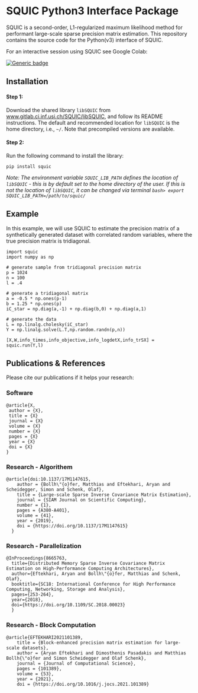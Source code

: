 # SQUIC Python3 Interface Package

SQUIC is a second-order, L1-regularized maximum likelihood method for performant large-scale sparse precision matrix estimation. This repository contains the source code for the Python(v3) interface of SQUIC. 

For an interactive session using SQUIC see Google Colab:

[![Generic badge](https://img.shields.io/badge/jupyter%20nbviewer-DDSG-green)](https://colab.research.google.com/drive/1iQB5hz07UMd5C1PR3w3xM3306BVcFGiO?usp=sharing)

## Installation

#### Step 1:
Download the shared library ``libSQUIC`` from www.gitlab.ci.inf.usi.ch/SQUIC/libSQUIC, and follow its README instructions. The default and recommended location for ``libSQUIC`` is the home directory, i.e., ``~/``. Note that precompiled versions are available.

#### Step 2:
Run the following command to install the library:
```angular2
pip install squic
```
_Note: The environment variable ``SQUIC_LIB_PATH`` defines the location of ``libSQUIC`` - this is by default set to the home directory of the user. If this is not the location of ``libSQUIC``, it can be changed via terminal ``bash> export SQUIC_LIB_PATH=/path/to/squic/``_

## Example
In this example, we will use SQUIC to estimate the precision matrix of a synthetically generated dataset with correlated random variables, where the true precision matrix is tridiagonal.

```angular2
import squic
import numpy as np

# generate sample from tridiagonal precision matrix
p = 1024
n = 100
l = .4

# generate a tridiagonal matrix
a = -0.5 * np.ones(p-1)
b = 1.25 * np.ones(p)
iC_star = np.diag(a,-1) + np.diag(b,0) + np.diag(a,1)

# generate the data
L = np.linalg.cholesky(iC_star)
Y = np.linalg.solve(L.T,np.random.randn(p,n))

[X,W,info_times,info_objective,info_logdetX,info_trSX] = squic.run(Y,l)
```


## Publications & References
Please cite our publications if it helps your research:


### Software
```
@article{X,
 author = {X},
 title = {X}
 journal = {X}
 volume = {X}
 number = {X}
 pages = {X}
 year = {X}
 doi = {X}
}
```

### Research - Algorithem
```
@article{doi:10.1137/17M1147615,
	author = {Bollh\"{o}fer, Matthias and Eftekhari, Aryan and Scheidegger, Simon and Schenk, Olaf},
	title = {Large-scale Sparse Inverse Covariance Matrix Estimation},
	journal = {SIAM Journal on Scientific Computing},
	number = {1},
	pages = {A380-A401},
	volume = {41},
	year = {2019},
	doi = {https://doi.org/10.1137/17M1147615}
  }
```

### Research - Parallelization
```
@InProceedings{8665763,
  title={Distributed Memory Sparse Inverse Covariance Matrix Estimation on High-Performance Computing Architectures}, 
  author={Eftekhari, Aryan and Bollh\"{o}fer, Matthias and Schenk, Olaf},
  booktitle={SC18: International Conference for High Performance Computing, Networking, Storage and Analysis}, 
  pages={253-264},
  year={2018},
  doi={https://doi.org/10.1109/SC.2018.00023}
  }
```

### Research - Block Computation
```
@article{EFTEKHARI2021101389,
	title = {Block-enhanced precision matrix estimation for large-scale datasets},
	author = {Aryan Eftekhari and Dimosthenis Pasadakis and Matthias Bollh{\"o}fer and Simon Scheidegger and Olaf Schenk},
	journal = {Journal of Computational Science},
	pages = {101389},
	volume = {53},
	year = {2021},
	doi = {https://doi.org/10.1016/j.jocs.2021.101389}
```